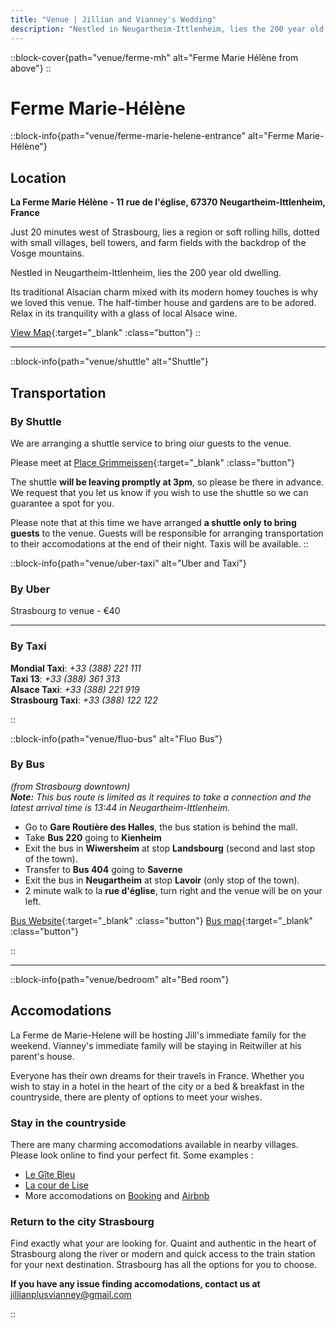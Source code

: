 ```yaml
---
title: "Venue | Jillian and Vianney's Wedding"
description: "Nestled in Neugartheim-Ittlenheim, lies the 200 year old dwelling La Ferme Marie Hélène"
---
```


::block-cover{path="venue/ferme-mh" alt="Ferme Marie Hélène from above"}
::

# Ferme Marie-Hélène

::block-info{path="venue/ferme-marie-helene-entrance" alt="Ferme Marie-Hélène"}

## Location

**La Ferme Marie Hélène - 11 rue de l'église, 67370 Neugartheim-Ittlenheim, France**

Just 20 minutes west of Strasbourg, lies a region or soft rolling hills, dotted with small villages, bell towers, and farm fields with the backdrop of the Vosge mountains.

Nestled in Neugartheim-Ittlenheim, lies the 200 year old dwelling.

Its traditional Alsacian charm mixed with its modern homey touches is why we loved this venue. The half-timber house and gardens are to be adored. Relax in its tranquility with a glass of local Alsace wine.

[View Map](https://goo.gl/maps/TAVeMhVtBJFygBRLA){:target="\_blank" :class="button"}
::

---

::block-info{path="venue/shuttle" alt="Shuttle"}

## Transportation

### By Shuttle

We are arranging a shuttle service to bring oiur guests to the venue.

Please meet at [Place Grimmeissen](https://maps.app.goo.gl/DdxtJNF5W6VhrB6C8){:target="\_blank" :class="button"}

The shuttle **will be leaving promptly at 3pm**, so please be there in advance. We request that you let us know if you wish to use the shuttle so we can guarantee a spot for you.

Please note that at this time we have arranged **a shuttle only to bring guests** to the venue. Guests will be responsible for arranging transportation to their accomodations at the end of their night. Taxis will be available.
::

::block-info{path="venue/uber-taxi" alt="Uber and Taxi"}

### By Uber

Strasbourg to venue - €40

---

### By Taxi

**Mondial Taxi**: _+33 (388) 221 111_\
**Taxi 13**: _+33 (388) 361 313_\
**Alsace Taxi**: _+33 (388) 221 919_\
**Strasbourg Taxi**: _+33 (388) 122 122_

::

::block-info{path="venue/fluo-bus" alt="Fluo Bus"}

### By Bus

_(from Strasbourg downtown)_\
_**Note:** This bus route is limited as it requires to take a connection and the latest arrival time is 13:44 in Neugartheim-Ittlenheim._

- Go to **Gare Routière des Halles**, the bus station is behind the mall.
- Take **Bus 220** going to **Kienheim**
- Exit the bus in **Wiwersheim** at stop **Landsbourg** (second and last stop of the town).
- Transfer to **Bus 404** going to **Saverne**
- Exit the bus in **Neugartheim** at stop **Lavoir** (only stop of the town).
- 2 minute walk to la **rue d'église**, turn right and the venue will be on your left.

[Bus Website](https://www.fluo.eu/){:target="\_blank" :class="button"} [Bus map](https://www.fluo.eu/ftp/document/plan-a0-fluo-67-sept-2023-web.pdf){:target="\_blank" :class="button"}

::

---

::block-info{path="venue/bedroom" alt="Bed room"}

## Accomodations

La Ferme de Marie-Helene will be hosting Jill's immediate family for the weekend. Vianney's immediate family will be staying in Reitwiller at his parent's house.

Everyone has their own dreams for their travels in France. Whether you wish to stay in a hotel in the heart of the city or a bed & breakfast in the countryside, there are plenty of options to meet your wishes.

### Stay in the countryside

There are many charming accomodations available in nearby villages. Please look online to find your perfect fit.
Some examples :

- [Le Gîte Bleu](https://www.legitebleu.fr/)
- [La cour de Lise](https://lacourdelise.fr/)
- More accomodations on [Booking](https://www.booking.com/) and [Airbnb](https://www.airbnb.ca/)

### Return to the city Strasbourg

Find exactly what your are looking for. Quaint and authentic in the heart of Strasbourg along the river or modern and quick access to the train station for your next destination. Strasbourg has all the options for you to choose.

**If you have any issue finding accomodations, contact us at** jillianplusvianney@gmail.com

::

